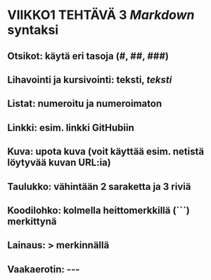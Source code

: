 # **VIIKKO1 TEHTÄVÄ 3 *Markdown* syntaksi**

## 

## Otsikot: käytä eri tasoja (#, ##, ###)

## Lihavointi ja kursivointi: **teksti**, *teksti*

## Listat: numeroitu ja numeroimaton

## Linkki: esim. linkki GitHubiin

## Kuva: upota kuva (voit käyttää esim. netistä löytyvää kuvan URL:ia)

## Taulukko: vähintään 2 saraketta ja 3 riviä

## Koodilohko: kolmella heittomerkkillä (```) merkittynä

## Lainaus: > merkinnällä

## Vaakaerotin: ---
